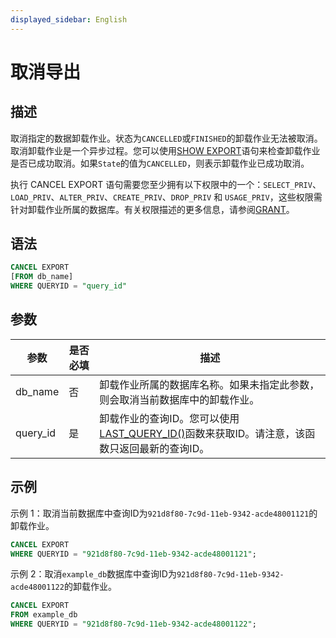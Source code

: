 ```yaml
---
displayed_sidebar: English
---
```


# 取消导出

## 描述

取消指定的数据卸载作业。状态为`CANCELLED`或`FINISHED`的卸载作业无法被取消。取消卸载作业是一个异步过程。您可以使用[SHOW EXPORT](../data-manipulation/SHOW_EXPORT.md)语句来检查卸载作业是否已成功取消。如果`State`的值为`CANCELLED`，则表示卸载作业已成功取消。

执行 CANCEL EXPORT 语句需要您至少拥有以下权限中的一个：`SELECT_PRIV`、`LOAD_PRIV`、`ALTER_PRIV`、`CREATE_PRIV`、`DROP_PRIV` 和 `USAGE_PRIV`，这些权限需针对卸载作业所属的数据库。有关权限描述的更多信息，请参阅[GRANT](../account-management/GRANT.md)。

## 语法

```SQL
CANCEL EXPORT
[FROM db_name]
WHERE QUERYID = "query_id"
```

## 参数

|**参数**|**是否必填**|**描述**|
|---|---|---|
|db_name|否|卸载作业所属的数据库名称。如果未指定此参数，则会取消当前数据库中的卸载作业。|
|query_id|是|卸载作业的查询ID。您可以使用[LAST_QUERY_ID()](../../sql-functions/utility-functions/last_query_id.md)函数来获取ID。请注意，该函数只返回最新的查询ID。|

## 示例

示例 1：取消当前数据库中查询ID为`921d8f80-7c9d-11eb-9342-acde48001121`的卸载作业。

```SQL
CANCEL EXPORT
WHERE QUERYID = "921d8f80-7c9d-11eb-9342-acde48001121";
```

示例 2：取消`example_db`数据库中查询ID为`921d8f80-7c9d-11eb-9342-acde48001122`的卸载作业。

```SQL
CANCEL EXPORT 
FROM example_db 
WHERE QUERYID = "921d8f80-7c9d-11eb-9342-acde48001122";
```